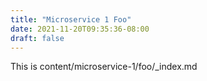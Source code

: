 ```yaml
---
title: "Microservice 1 Foo"
date: 2021-11-20T09:35:36-08:00
draft: false
---
```

This is content/microservice-1/foo/_index.md
